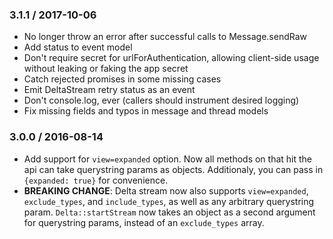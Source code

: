 ###  3.1.1 / 2017-10-06

* No longer throw an error after successful calls to Message.sendRaw
* Add status to event model
* Don't require secret for urlForAuthentication, allowing client-side usage
  without leaking or faking the app secret
* Catch rejected promises in some missing cases
* Emit DeltaStream retry status as an event
* Don't console.log, ever (callers should instrument desired logging)
* Fix missing fields and typos in message and thread models

### 3.0.0 / 2016-08-14

* Add support for `view=expanded` option. Now all methods on that hit the api
  can take querystring params as objects. Additionaly, you can pass in
  `{expanded: true}` for convenience.
* **BREAKING CHANGE**: Delta stream now also supports `view=expanded`, `exclude_types`, and
  `include_types`, as well as any arbitrary querystring param.
  `Delta::startStream` now takes an object as a second argument for querystring
  params, instead of an `exclude_types` array.

